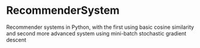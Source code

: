 # RecommenderSystem
Recommender systems in Python, with the first using basic cosine similarity and second more advanced system using mini-batch stochastic gradient descent 
